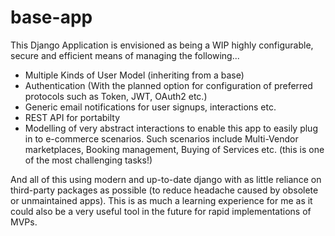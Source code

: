 # base-app

This Django Application is envisioned as being a WIP highly configurable, secure and efficient means of managing the following...

- Multiple Kinds of User Model (inheriting from a base)
- Authentication (With the planned option for configuration of preferred protocols such as Token, JWT, OAuth2 etc.)
- Generic email notifications for user signups, interactions etc.
- REST API for portabilty
- Modelling of very abstract interactions to enable this app to easily plug in to e-commerce scenarios. Such scenarios include Multi-Vendor marketplaces, Booking management, Buying of Services etc. (this is one of the most challenging tasks!)

And all of this using modern and up-to-date django with as little reliance on third-party packages as possible (to reduce headache caused by obsolete or unmaintained apps). This is as much a learning experience for me as it could also be a very useful tool in the future for rapid implementations of MVPs.
